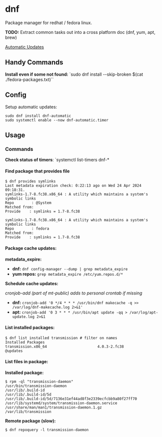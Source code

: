 # dnf

Package manager for redhat / fedora linux.

**TODO:** Extract common tasks out into a cross platform doc (dnf, yum, apt, brew)

<!-- markdown-link-check-disable-next-line -->
[Automatic Updates](https://docs.fedoraproject.org/en-US/quick-docs/autoupdates/#reasons-against-using-automatic-updates)


## Handy Commands

**Install even if some not found:** `sudo dnf install --skip-broken $(cat ./fedora-packages.txt)``
## Config

Setup automatic updates:

    sudo dnf install dnf-automatic
    sudo systemctl enable --now dnf-automatic.timer

## Usage

### Commands

**Check status of timers**: `systemctl list-timers dnf-*
#### **Find package that provides file** 

```shell
$ dnf provides symlinks
Last metadata expiration check: 0:22:13 ago on Wed 24 Apr 2024 09:18:31.
symlinks-1.7-8.fc38.x86_64 : A utility which maintains a system's symbolic links
Repo        : @System
Matched from:
Provide    : symlinks = 1.7-8.fc38

symlinks-1.7-8.fc38.x86_64 : A utility which maintains a system's symbolic links
Repo        : fedora
Matched from:
Provide    : symlinks = 1.7-8.fc38
```


#### **Package cache updates:**

**metadata_expire:** 
- **dnf:** `dnf config-manager --dump | grep metadata_expire`
- **yum repos:**  `grep metadata_expire /etc/yum.repos.d/*`

**Schedule cache updates:**

*cronjob-add (part of mt-public) adds to personal crontab if missing*

- **dnf:** `cronjob-add '0 */4 * * * /usr/bin/dnf makecache -q >> /var/log/dnf-makecache.log 2>&1'` 
- **apt:** `cronjob-add '0 3 * * * /usr/bin/apt update -qq > /var/log/apt-update.log 2>&1`

#### List installed packages:

```shell
$ dnf list installed transmission # filter on names
Installed Packages
transmission.x86_64                       4.0.3-2.fc38                       @updates
```

#### List files in package:

**Installed package:**

```shell
$ rpm -ql "transmission-daemon"
/usr/bin/transmission-daemon
/usr/lib/.build-id
/usr/lib/.build-id/5d
/usr/lib/.build-id/5d/7136e31ef44ad8f3e2339ecfcbb9a80f27ff70
/usr/lib/systemd/system/transmission-daemon.service
/usr/share/man/man1/transmission-daemon.1.gz
/var/lib/transmission
```

**Remote package (slow):**

```shell
$ dnf repoquery -l transmission-daemon
```

